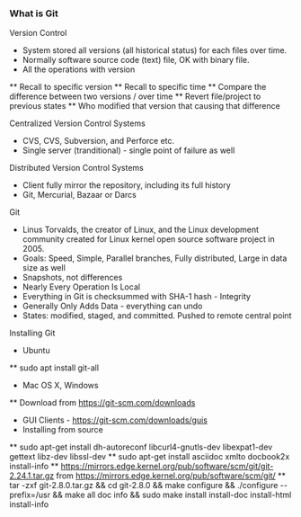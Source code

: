 ### What is Git

Version Control
* System stored all versions (all historical status) for each files over time.
* Normally software source code (text) file, OK with binary file.
* All the operations with version

** Recall to specific version
** Recall to specific time
** Compare the difference between two versions / over time
** Revert file/project to previous states
** Who modified that version that causing that difference

Centralized Version Control Systems
* CVS, CVS, Subversion, and Perforce etc.
* Single server (tranditional) - single point of failure as well

Distributed Version Control Systems
* Client fully mirror the repository, including its full history
* Git, Mercurial, Bazaar or Darcs

Git
* Linus Torvalds, the creator of Linux, and the Linux development community created for Linux kernel open source software project in 2005.
* Goals: Speed, Simple, Parallel branches, Fully distributed, Large in data size as well
* Snapshots, not differences
* Nearly Every Operation Is Local
* Everything in Git is checksummed with SHA-1 hash - Integrity
* Generally Only Adds Data - everything can undo
* States: modified, staged, and committed. Pushed to remote central point

Installing Git
* Ubuntu

** sudo apt install git-all

* Mac OS X, Windows

** Download from https://git-scm.com/downloads

* GUI Clients - https://git-scm.com/downloads/guis
* Installing from source

** sudo apt-get install dh-autoreconf libcurl4-gnutls-dev libexpat1-dev gettext libz-dev libssl-dev
** sudo apt-get install asciidoc xmlto docbook2x install-info
** https://mirrors.edge.kernel.org/pub/software/scm/git/git-2.24.1.tar.gz from https://mirrors.edge.kernel.org/pub/software/scm/git/
** tar -zxf git-2.8.0.tar.gz && cd git-2.8.0 && make configure && ./configure --prefix=/usr && make all doc info && sudo make install install-doc install-html install-info
